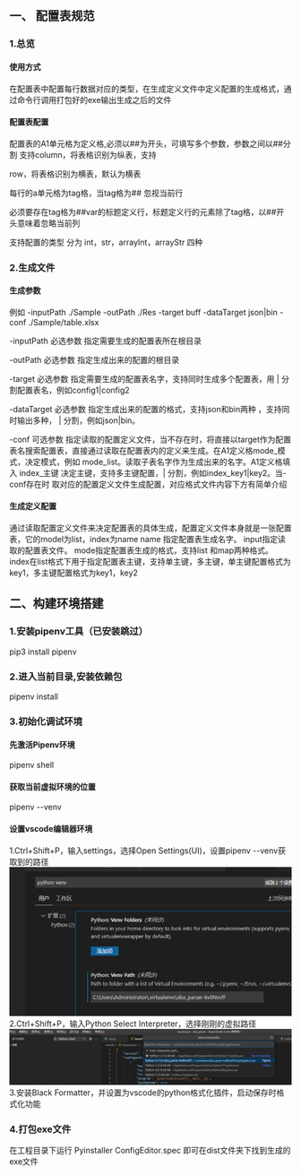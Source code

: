 ## 一、 配置表规范

### 1.总览

#### 使用方式

在配置表中配置每行数据对应的类型，在生成定义文件中定义配置的生成格式，通过命令行调用打包好的exe输出生成之后的文件

#### 配置表配置

配置表的A1单元格为定义格,必须以##为开头，可填写多个参数，参数之间以##分割  支持column，将表格识别为纵表，支持

row，将表格识别为横表，默认为横表

每行的a单元格为tag格，当tag格为## 忽视当前行

必须要存在tag格为##var的标题定义行，标题定义行的元素除了tag格，以##开头意味着忽略当前列

支持配置的类型 分为 int，str，arrayInt，arrayStr 四种



### 2.生成文件


#### 生成参数

例如  -inputPath ./Sample -outPath ./Res -target buff -dataTarget json|bin -conf ./Sample/table.xlsx

-inputPath 必选参数 指定需要生成的配置表所在根目录

-outPath 必选参数 指定生成出来的配置的根目录

-target 必选参数 指定需要生成的配置表名字，支持同时生成多个配置表，用 | 分割配置表名，例如config1|config2

-dataTarget 必选参数 指定生成出来的配置的格式，支持json和bin两种 ，支持同时输出多种， | 分割，例如json|bin。

-conf 可选参数 指定读取的配置定义文件，当不存在时，将直接以target作为配置表名搜索配置表，直接通过读取在配置表内的定义来生成。在A1定义格mode_模式，决定模式，例如 mode_list。读取子表名字作为生成出来的名字。A1定义格填入 index_主键 决定主键，支持多主键配置，| 分割，例如index_key1|key2。当-conf存在时 取对应的配置定义文件生成配置，对应格式文件内容下方有简单介绍


#### 生成定义配置

通过读取配置定义文件来决定配置表的具体生成，配置定义文件本身就是一张配置表，它的model为list，index为name
name 指定配置表生成名字。
input指定读取的配置表文件。
mode指定配置表生成的格式，支持list 和map两种格式。
index在list格式下用于指定配置表主键，支持单主键，多主键，单主键配置格式为key1，多主键配置格式为key1，key2

## 二、构建环境搭建

### 1.安装pipenv工具（已安装跳过）

pip3 install pipenv

### 2.进入当前目录,安装依赖包

pipenv install

### 3.初始化调试环境

#### 先激活Pipenv环境

pipenv shell

#### 获取当前虚拟环境的位置

pipenv --venv

#### 设置vscode编辑器环境

1.Ctrl+Shift+P，输入settings，选择Open Settings(UI)，设置pipenv --venv获取到的路径
![设置当前虚拟环境的位置](Doc/env1.png)
2.Ctrl+Shift+P，输入Python Select Interpreter，选择刚刚的虚拟路径
![切换环境](Doc/env.png)
3.安装Black Formatter，并设置为vscode的python格式化插件，启动保存时格式化功能


### 4.打包exe文件

在工程目录下运行  Pyinstaller  ConfigEditor.spec 即可在dist文件夹下找到生成的exe文件
